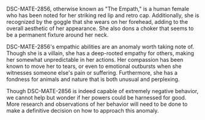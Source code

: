 DSC-MATE-2856, otherwise known as "The Empath," is a human female who has been noted for her striking red lip and retro cap. Additionally, she is recognized by the goggle that she wears on her forehead, adding to the overall aesthetic of her appearance. She also dons a choker that seems to be a permanent fixture around her neck.

DSC-MATE-2856's empathic abilities are an anomaly worth taking note of. Though she is a villain, she has a deep-rooted empathy for others, making her somewhat unpredictable in her actions. Her compassion has been known to move her to tears, or even to emotional outbursts when she witnesses someone else's pain or suffering. Furthermore, she has a fondness for animals and nature that is both unusual and perplexing.

Though DSC-MATE-2856 is indeed capable of extremely negative behavior, we cannot help but wonder if her powers could be harnessed for good. More research and observations of her behavior will need to be done to make a definitive decision on how to approach this anomaly.